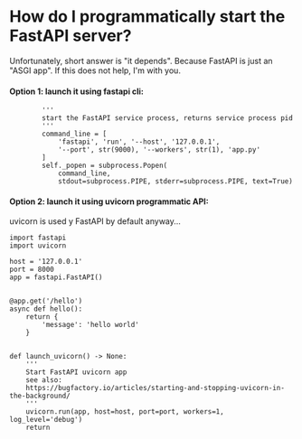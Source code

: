 # How do I programmatically start the FastAPI server?

Unfortunately, short answer is "it depends".
Because FastAPI is just an "ASGI app".  If this does not help, I'm with you.

#### Option 1: launch it using fastapi cli:

```
        '''
        start the FastAPI service process, returns service process pid
        '''
        command_line = [
            'fastapi', 'run', '--host', '127.0.0.1',
            '--port', str(9000), '--workers', str(1), 'app.py'
        ]
        self._popen = subprocess.Popen(
            command_line,
            stdout=subprocess.PIPE, stderr=subprocess.PIPE, text=True)

```
#### Option 2: launch it using uvicorn programmatic API:

uvicorn is used y FastAPI by default anyway...

```
import fastapi
import uvicorn

host = '127.0.0.1'
port = 8000
app = fastapi.FastAPI()


@app.get('/hello')
async def hello():
    return {
        'message': 'hello world'
    }


def launch_uvicorn() -> None:
    '''
    Start FastAPI uvicorn app
    see also:
    https://bugfactory.io/articles/starting-and-stopping-uvicorn-in-the-background/
    '''
    uvicorn.run(app, host=host, port=port, workers=1, log_level='debug')
    return
```
